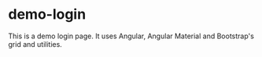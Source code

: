 # demo-login
This is a demo login page. It uses Angular, Angular Material and Bootstrap's grid and utilities.  
